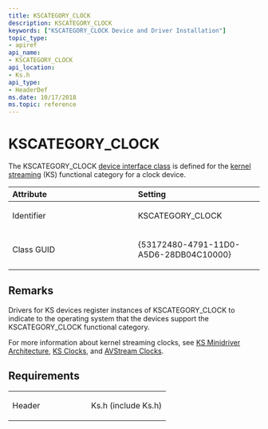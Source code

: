 ```yaml
---
title: KSCATEGORY_CLOCK
description: KSCATEGORY_CLOCK
keywords: ["KSCATEGORY_CLOCK Device and Driver Installation"]
topic_type:
- apiref
api_name:
- KSCATEGORY_CLOCK
api_location:
- Ks.h
api_type:
- HeaderDef
ms.date: 10/17/2018
ms.topic: reference
---
```


# KSCATEGORY_CLOCK


The KSCATEGORY_CLOCK [device interface class](./overview-of-device-interface-classes.md) is defined for the [kernel streaming](../stream/streaming-minidrivers2.md) (KS) functional category for a clock device.

<table>
<colgroup>
<col width="50%" />
<col width="50%" />
</colgroup>
<thead>
<tr class="header">
<th align="left">Attribute</th>
<th align="left">Setting</th>
</tr>
</thead>
<tbody>
<tr class="odd">
<td align="left"><p>Identifier</p></td>
<td align="left"><p>KSCATEGORY_CLOCK</p></td>
</tr>
<tr class="even">
<td align="left"><p>Class GUID</p></td>
<td align="left"><p>{53172480-4791-11D0-A5D6-28DB04C10000}</p></td>
</tr>
</tbody>
</table>

 

## Remarks

Drivers for KS devices register instances of KSCATEGORY_CLOCK to indicate to the operating system that the devices support the KSCATEGORY_CLOCK functional category.

For more information about kernel streaming clocks, see [KS Minidriver Architecture](../stream/ks-minidriver-architecture.md), [KS Clocks](../stream/ks-clocks.md), and [AVStream Clocks](../stream/avstream-clocks.md).

## Requirements

<table>
<colgroup>
<col width="50%" />
<col width="50%" />
</colgroup>
<tbody>
<tr class="odd">
<td align="left"><p>Header</p></td>
<td align="left">Ks.h (include Ks.h)</td>
</tr>
</tbody>
</table>

 

